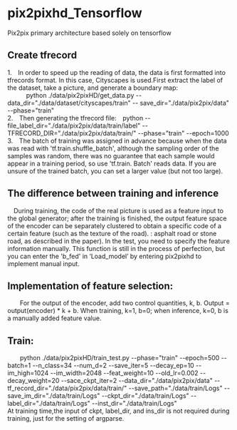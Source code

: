 # pix2pixhd_Tensorflow
Pix2pix primary architecture based solely on tensorflow
## Create tfrecord
1.&#8195;In order to speed up the reading of data, the data is first formatted into tfrecords format. In this case, Cityscapes is used.First extract the label of the dataset, take a picture, and generate a boundary map:<br>
&#8195;&#8195;&#8195;python ./data/pix2pixHD/get_data.py --data_dir="./data/dataset/cityscapes/train" -- save_dir="./data/pix2pix/data" --phase="train"<br>
2.&#8195;Then generating the tfrecord file:&#8195;python --file_label_dir="./data/pix2pix/data/train/label" --TFRECORD_DIR="./data/pix2pix/data/train/" --phase="train" --epoch=1000<br>
3.&#8195;The batch of training was assigned in advance because when the data was read with 'tf.train.shuffle_batch', although the sampling order of the samples was random, there was no guarantee that each sample would appear in a training period, so use 'tf.train. Batch' reads data. If you are unsure of the trained batch, you can set a larger value (but not too large).<br>
## The difference between training and inference
&#8195;During training, the code of the real picture is used as a feature input to the global generator; after the training is finished, the output feature space of the encoder can be separately clustered to obtain a specific code of a certain feature (such as the texture of the road). : asphalt road or stone road, as described in the paper). In the test, you need to specify the feature information manually. This function is still in the process of perfection, but you can enter the 'b_fed' in ‘Load_model’ by entering pix2pixhd to implement manual input.<br>
## Implementation of feature selection:
&#8195;&#8195;For the output of the encoder, add two control quantities, k, b. Output = output(encoder) * k + b. When training, k=1, b=0; when inference, k=0, b is a manually added feature value.<br>
## Train:
&#8195;&#8195;python ./data/pix2pixHD/train_test.py --phase="train" --epoch=500 --batch=1 --n_class=34 --num_d=2 --save_iter=5 --decay_ep=10 --im_high=1024 --im_width=2048 --feat_weight=10 --old_lr=0.002 --decay_weight=20 --sace_ckpt_iter=2 --data_dir="./data/pix2pix/data" --tf_record_dir="./data/pix2pix/data/train/" --save_path="./data/train/Logs" --save_im_dir="./data/train/Logs" --ckpt_dir="./data/train/Logs" --label_dir="./data/train/Logs" --inst_dir="./data/train/Logs"<br>
At training time,the input of ckpt, label_dir, and ins_dir is not required during training, just for the setting of argparse.
